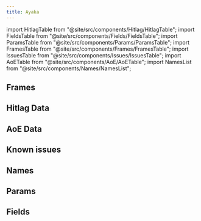 ```yaml
---
title: Ayaka
---
```


import HitlagTable from "@site/src/components/Hitlag/HitlagTable";
import FieldsTable from "@site/src/components/Fields/FieldsTable";
import ParamsTable from "@site/src/components/Params/ParamsTable";
import FramesTable from "@site/src/components/Frames/FramesTable";
import IssuesTable from "@site/src/components/Issues/IssuesTable";
import AoETable from "@site/src/components/AoE/AoETable";
import NamesList from "@site/src/components/Names/NamesList";

## Frames

<FramesTable item_key="ayaka" />

## Hitlag Data

<HitlagTable item_key="ayaka" />

## AoE Data

<AoETable item_key="ayaka" />

## Known issues

<IssuesTable item_key="ayaka" />

## Names

<NamesList item_key="ayaka" />

## Params

<ParamsTable item_key="ayaka" />

## Fields

<FieldsTable item_key="ayaka" />
